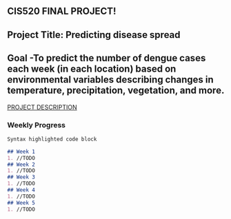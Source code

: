 ## CIS520 FINAL PROJECT! 
## Project Title: Predicting disease spread 
## Goal -To predict the number of dengue cases each week (in each location) based on environmental variables describing changes in temperature, precipitation, vegetation, and more.

[PROJECT DESCRIPTION](https://www.drivendata.org/competitions/44/dengai-predicting-disease-spread/page/82/)


### Weekly Progress

```markdown
Syntax highlighted code block

## Week 1
1. //TODO 
## Week 2 
1. //TODO 
## Week 3 
1. //TODO 
## Week 4 
1. //TODO 
## Week 5 
1. //TODO 


